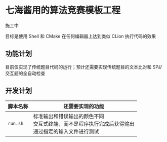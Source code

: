 # 七海酱用的算法竞赛模板工程

施工中

目标是使用 Shell 和 CMake 在任何编辑器上达到类似 CLion 执行代码的效果

## 功能计划

目前仅实现了传统题目代码的运行；预计还需要实现传统题目的文本比对和 SPJ/交互题的全自动检查

## 开发计划

|脚本名称|还需要实现的功能|
|------|-------------|
|`run.sh`|标准输出和错误输出的颜色不同<br/>交互式终端，而不是程序执行完成后获得输出<br/>通过指定的输入文件进行测试|